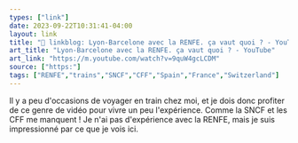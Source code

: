 ```yaml
---
types: ["link"]
date: 2023-09-22T10:31:41-04:00
layout: link
title: "🔗 linkblog: Lyon-Barcelone avec la RENFE. ça vaut quoi ? - YouTube'"
art_title: "Lyon-Barcelone avec la RENFE. ça vaut quoi ? - YouTube"
art_link: "https://m.youtube.com/watch?v=9quW4gcLCDM"
source: ["https:"]
tags: ["RENFE","trains","SNCF","CFF","Spain","France","Switzerland"]
---
```

Il y a peu d'occasions de voyager en train chez moi, et je dois donc profiter de ce genre de vidéo pour vivre un peu l'expérience. Comme la SNCF et les CFF me manquent ! Je n'ai pas d'expérience avec la RENFE, mais je suis impressionné par ce que je vois ici.
